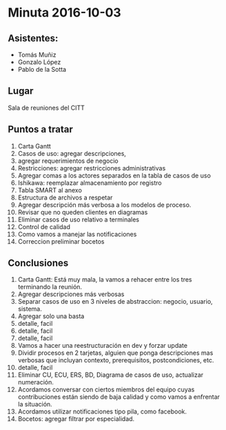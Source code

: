# Minuta 2016-10-03

## Asistentes:
* Tomás Muñiz
* Gonzalo López
* Pablo de la Sotta

## Lugar
Sala de reuniones del CITT

## Puntos a tratar

1. Carta Gantt
2. Casos de uso: agregar descripciones, 
3. agregar requerimientos de negocio
4. Restricciones: agregar restricciones administrativas
5. Agregar comas a los actores separados en la tabla de casos de uso
6. Ishikawa: reemplazar almacenamiento por registro
7. Tabla SMART al anexo
8. Estructura de archivos a respetar
9. Agregar descripción más verbosa a los modelos de proceso.
10. Revisar que no queden clientes en diagramas
11. Eliminar casos de uso relativo a terminales
12. Control de calidad
13. Como vamos a manejar las notificaciones
14. Correccion preliminar bocetos

## Conclusiones
1. Carta Gantt:
Está muy mala, la vamos a rehacer entre los tres terminando la reunión.
2. Agregar descripciones más verbosas
3. Separar casos de uso en 3 niveles de abstraccion: negocio, usuario, sistema.
4. Agregar solo una basta
5. detalle, facil
6. detalle, facil
7. detalle, facil
8. Vamos a hacer una reestructuración en dev y forzar update
9. Dividir procesos en 2 tarjetas, alguien que ponga descripciones mas verbosas que incluyan contexto, prerequisitos, postcondiciones, etc.
10. detalle, facil
11. Eliminar CU, ECU, ERS, BD, Diagrama de casos de uso, actualizar numeración.
12. Acordamos conversar con ciertos miembros del equipo cuyas contribuciones están siendo de baja calidad y como vamos a enfrentar la situación.
13. Acordamos utilizar notificaciones tipo pila, como facebook.
14. Bocetos: agregar filtrar por especialidad.
